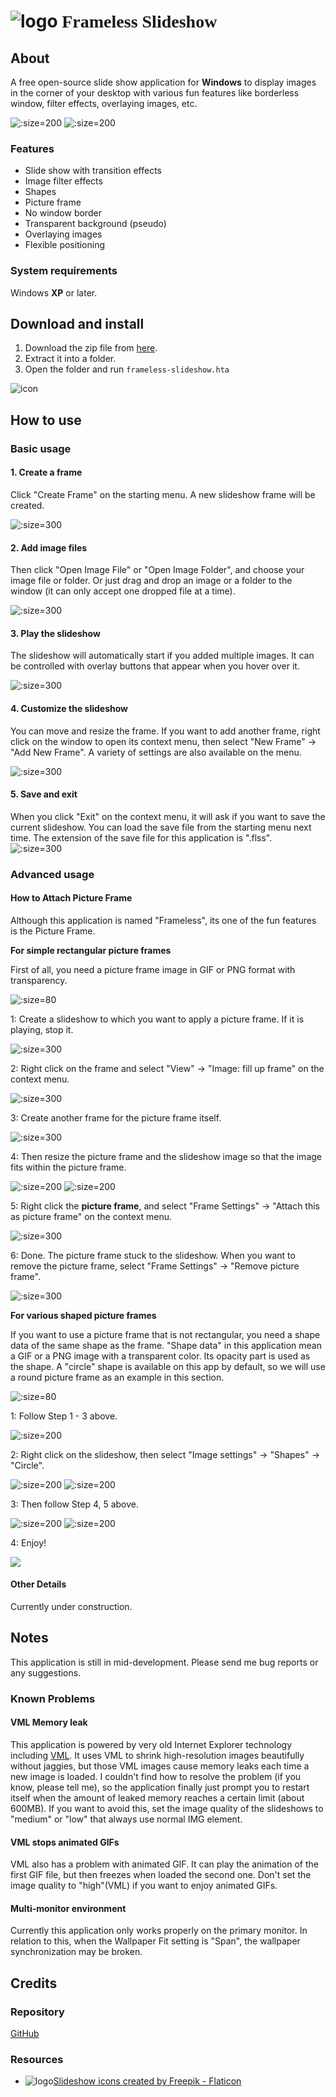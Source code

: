 # ![logo](slideshow.png ':size=48') <span style="font-family:impact;">Frameless Slideshow</span>

## About

A free open-source slide show application for **Windows** to display images in the corner of your desktop with various fun features like borderless window, filter effects, overlaying images, etc.

![](screenshot-002.png ':size=200')
![](screenshot-003.png ':size=200')

### Features

- Slide show with transition effects
- Image filter effects
- Shapes
- Picture frame
- No window border
- Transparent background (pseudo)
- Overlaying images
- Flexible positioning


### System requirements

Windows **XP** or later.

## Download and install

1. Download the zip file from <span style="color:blue">[here]({{zip}})</span>.
1. Extract it into a folder.
1. Open the folder and run `frameless-slideshow.hta`

![icon](htaicon.png)

## How to use
### Basic usage

#### 1. Create a frame
Click "Create Frame" on the starting menu. A new slideshow frame will be created.

![](usage-001.png ':size=300')

#### 2. Add image files

Then click "Open Image File" or "Open Image Folder", and choose your image file or folder. Or just drag and drop an image or a folder to the window (it can only accept one dropped file at a time).

![](usage-002.png ':size=300')

#### 3. Play the slideshow

The slideshow will automatically start if you added multiple images. It can be controlled with overlay buttons that appear when you hover over it.

![](usage-003.png ':size=300')

#### 4. Customize the slideshow

You can move and resize the frame. If you want to add another frame, right click on the window to open its context menu, then select "New Frame" -> "Add New Frame". A variety of settings are also available on the menu.

![](usage-004.png ':size=300')

#### 5. Save and exit

When you click "Exit" on the context menu, it will ask if you want to save the current slideshow. You can load the save file from the starting menu next time. The extension of the save file for this application is ".flss".
![](usage-005.png ':size=300')



### Advanced usage

#### How to Attach Picture Frame

Although this application is named "Frameless", its one of the fun features is the Picture Frame.

**For simple rectangular picture frames**

First of all, you need a picture frame image in GIF or PNG format with transparency.

![](Antique-Frame-Transparent-Images-PNG.png ':size=80')

1: Create a slideshow to which you want to apply a picture frame. If it is playing, stop it.

![](picframe-rect-000.png ':size=300')

2: Right click on the frame and select "View" -> "Image: fill up frame" on the context menu.

![](picframe-rect-001.png ':size=300')

3: Create another frame for the picture frame itself.

![](picframe-rect-002.png ':size=300')

4: Then resize the picture frame and the slideshow image so that the image fits within the picture frame.

![](picframe-rect-003.png ':size=200')
![](picframe-rect-004.png ':size=200')

5: Right click the **picture frame**, and select "Frame Settings" -> "Attach this as picture frame" on the context menu.

![](picframe-rect-005.png ':size=300')

6: Done. The picture frame stuck to the slideshow. When you want to remove the picture frame, select "Frame Settings" -> "Remove picture frame".

![](picframe-rect-006.png ':size=300')


**For various shaped picture frames**

If you want to use a picture frame that is not rectangular, you need a shape data of the same shape as the frame. "Shape data" in this application mean a GIF or a PNG image with a transparent color. Its opacity part is used as the shape. A "circle" shape is available on this app by default, so we will use a round picture frame as an example in this section.

![](Floral-Round-Frame-PNG-Transparent-Picture.png ':size=80')

1: Follow Step 1 - 3 above.

![](picframe-round-000.png ':size=200')

2: Right click on the slideshow, then select "Image settings" -> "Shapes" -> "Circle".

![](picframe-round-001.png ':size=200')
![](picframe-round-002.png ':size=200')

3: Then follow Step 4, 5 above.

![](picframe-round-003.png ':size=200')
![](picframe-round-005.png ':size=200')

4: Enjoy!

![](picframe-round-006.png)

#### Other Details

Currently under construction.





## Notes

This application is still in mid-development. Please send me bug reports or any suggestions.

### Known Problems
#### VML Memory leak

This application is powered by very old Internet Explorer technology including [VML](https://learn.microsoft.com/en-us/windows/win32/vml/web-workshop---specs---standards----introduction-to-vector-markup-language--vml-). It uses VML to shrink high-resolution images beautifully without jaggies, but those VML images cause memory leaks each time a new image is loaded. I couldn't find how to resolve the problem (if you know, please tell me), so the application finally just prompt you to restart itself when the amount of leaked memory reaches a certain limit (about 600MB). If you want to avoid this, set the image quality of the slideshows to "medium" or "low" that always use normal IMG element.

#### VML stops animated GIFs

VML also has a problem with animated GIF. It can play the animation of the first GIF file, but then freezes when loaded the second one. Don't set the image quality to "high"(VML) if you want to enjoy animated GIFs.

#### Multi-monitor environment
Currently this application only works properly on the primary monitor. In relation to this, when the Wallpaper Fit setting is "Span", the wallpaper synchronization may be broken.


## Credits

### Repository
[GitHub](https://github.com/gitcobra/frameless-slideshow)

### Resources

* ![logo](slideshow.png ':size=16')<a href="https://www.flaticon.com/free-icons/slideshow" title="slideshow icons">Slideshow icons created by Freepik - Flaticon</a>
